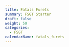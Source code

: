 ```yaml
---
title: Fatals Furets
summary: FSGT Starter
draft: false
weight: 50
categories:
  - FSGT
calendarName: fatals_furets
---
```

